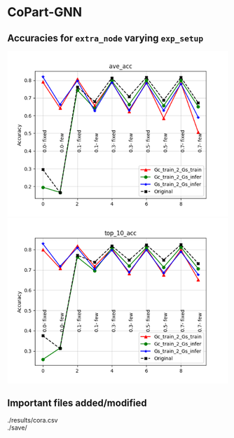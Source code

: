 # CoPart-GNN
## Accuracies for `extra_node` varying `exp_setup`
![avg_acc](results/ave_acc.png)
![top_10_acc](results/top_10_acc.png)

## Important files added/modified
./results/cora.csv<br>
./save/
